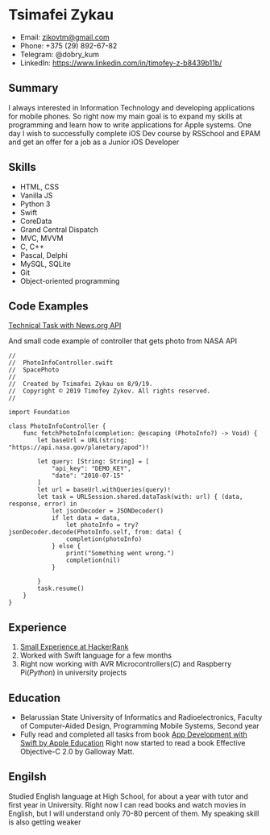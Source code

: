 # Tsimafei Zykau

* Email: zikovtm@gmail.com
* Phone: +375 (29) 892-67-82
* Telegram: @dobry_kum
* LinkedIn: https://www.linkedin.com/in/timofey-z-b8439b11b/

## Summary

I always interested in Information Technology and developing applications for mobile phones. So right now my main goal is to expand my skills at programming and learn how to write applications for Apple systems. One day I wish to successfully complete iOS Dev course by RSSchool and EPAM and get an offer for a job as a Junior iOS Developer

## Skills

* HTML, CSS
* Vanilla JS
* Python 3
* Swift
* CoreData
* Grand Central Dispatch
* MVC, MVVM
* C, C++
* Pascal, Delphi
* MySQL, SQLite
* Git
* Object-oriented programming

## Code Examples

[Technical Task with News.org API](https://github.com/dobryKum/NewsApp)

And small code example of controller that gets photo from NASA API

```
//
//  PhotoInfoController.swift
//  SpacePhoto
//
//  Created by Tsimafei Zykau on 8/9/19.
//  Copyright © 2019 Timofey Zykov. All rights reserved.
//

import Foundation

class PhotoInfoController {
    func fetchPhotoInfo(completion: @escaping (PhotoInfo?) -> Void) {
        let baseUrl = URL(string: "https://api.nasa.gov/planetary/apod")!
        
        let query: [String: String] = [
            "api_key": "DEMO_KEY",
            "date": "2010-07-15"
        ]
        let url = baseUrl.withQueries(query)!
        let task = URLSession.shared.dataTask(with: url) { (data, response, error) in
            let jsonDecoder = JSONDecoder()
            if let data = data,
                let photoInfo = try? jsonDecoder.decode(PhotoInfo.self, from: data) {
                completion(photoInfo)
            } else {
                print("Something went wrong.")
                completion(nil)
            }
        
        }
        task.resume()
    }
}
```

## Experience

1. [Small Experience at HackerRank](https://www.hackerrank.com/dobry_kum)
2. Worked with Swift language for a few months
3. Right now working with AVR Microcontrollers(*C*) and Raspberry Pi(*Python*) in university projects

## Education

* Belarussian State University of Informatics and Radioelectronics, Faculty of Computer-Aided Design, Programming Mobile Systems, Second year
* Fully read and completed all tasks from book [App Development with Swift by Apple Education](https://books.apple.com/ru/book/app-development-with-swift/id1219117996)
Right now started to read a book Effective Objective-C 2.0 by Galloway Matt.

## Engilsh

Studied English language at High School, for about a year with tutor and first year in University. Right now I can read books and watch movies in English, but I will understand only 70-80 percent of them. My speaking skill is also getting weaker
